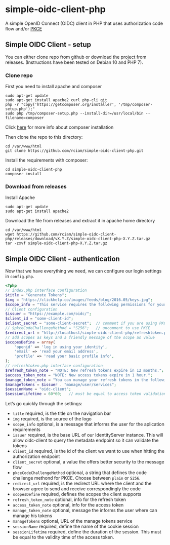 # simple-oidc-client-php

A simple OpenID Connect (OIDC) client in PHP that uses authorization code flow and/or [PKCE](https://tools.ietf.org/html/rfc7636)

## Simple OIDC Client - setup

You can either clone repo from github or download the project from releases.
(Instructions have been tested on Debian 10 and PHP 7).

### Clone repo

First you need to install apache and composer

```shell
sudo apt-get update
sudo apt-get install apache2 curl php-cli git
php -r "copy('https://getcomposer.org/installer', '/tmp/composer-setup.php');"
sudo php /tmp/composer-setup.php --install-dir=/usr/local/bin --filename=composer
```

Click [here](https://getcomposer.org/doc/00-intro.md#installation-linux-unix-macos)
for more info about composer installation

Then clone the repo to this directory:

```shell
cd /var/www/html
git clone https://github.com/rciam/simple-oidc-client-php.git
```

Install the requirements with composer:

```shell
cd simple-oidc-client-php
composer install
```

### Download from releases

Install Apache

```shell
sudo apt-get update
sudo apt-get install apache2
```

Download the file from releases and extract it in apache home directory

```shell
cd /var/www/html
wget https://github.com/rciam/simple-oidc-client-php/releases/download/vX.Y.Z/simple-oidc-client-php-X.Y.Z.tar.gz
tar -zxvf simple-oidc-client-php-X.Y.Z.tar.gz
```

## Simple OIDC Client - authentication

Now that we have everything we need, we can configure our login settings in `config.php`.

```php
<?php
// index.php interface configuration
$title = "Generate Tokens";
$img = "https://clickhelp.co/images/feeds/blog/2016.05/keys.jpg";
$scope_info = "This service requires the following permissions for your account:";
// Client configuration
$issuer = "https://example.com/oidc/";
$client_id = "some-client-id";
$client_secret = "some-client-secret";  // comment if you are using PKCE
// $pkceCodeChallengeMethod = "S256";   // uncomment to use PKCE
$redirect_url = "http://localhost/simple-oidc-client-php/refreshtoken.php";
// add scopes as keys and a friendly message of the scope as value
$scopesDefine = array(
    'openid' => 'log in using your identity',
    'email' => 'read your email address',
    'profile' => 'read your basic profile info',
);
// refreshtoken.php interface configuration
$refresh_token_note = "NOTE: New refresh tokens expire in 12 months.";
$access_token_note = "NOTE: New access tokens expire in 1 hour.";
$manage_token_note = "You can manage your refresh tokens in the following link: ";
$manageTokens = $issuer . "manage/user/services";
$sessionName = "oidc-client";
$sessionLifetime = 60*60;   // must be equal to access token validation time in seconds
```

Let’s go quickly through the settings:

* `title` required, is the title on the navigation bar
* `img` required, is the source of the logo
* `scope_info` optional, is a message that informs the user for the aplication requirements
* `issuer` required, is the base URL of our IdentityServer instance. This will allow oidc-client to query the metadata endpoint so it can validate the tokens
* `client_id` required, is the id of the client we want to use when hitting the authorization endpoint
* `client_secret` optional, a value the offers better security to the message flow
* `pkceCodeChallengeMethod` optional, a string that defines the code challenge methond for PKCE. Choose between `plain` or `S256`.
* `redirect_url` required, is the redirect URL where the client and the browser agree to send and receive correspondingly the code
* `scopesDefine` required, defines the scopes the client supports
* `refresh_token_note` optional, info for the refresh token
* `access_token_note` optional, info for the access token
* `manage_token_note` optional, message the informs the user where can manage his tokens
* `manageTokens` optional, URL of the manage tokens service
* `sessionName` required, define the name of the cookie session
* `sessionLifetime` required, define the duration of the session. This must be equal to the validity time of the access token.

